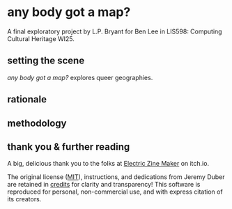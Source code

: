 # any body got a map?

A final exploratory project by L.P. Bryant for Ben Lee in LIS598: Computing Cultural Heritage WI25.

## setting the scene

<i>any body got a map?</i> explores queer geographies.

## rationale

## methodology

## thank you & further reading

A big, delicious thank you to the folks at [Electric Zine Maker](https://alienmelon.itch.io/electric-zine-maker) on itch.io.

The original license ([MIT](LICENSE)), instructions, and dedications from Jeremy Duber are retained in [credits](credits) for clarity and transparency! This software is reproduced for personal, non-commercial use, and with express citation of its creators.
